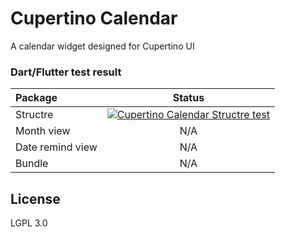 # Cupertino Calendar

A calendar widget designed for Cupertino UI

### Dart/Flutter test result

|Package|Status|
|:--|:-:|
|Structre|[![Cupertino Calendar Structre test](https://github.com/rk0cc/cupertino_calendar/actions/workflows/structre_test.yml/badge.svg?branch=main)](https://github.com/rk0cc/cupertino_calendar/actions/workflows/structre_test.yml)|
|Month view|N/A|
|Date remind view|N/A|
|Bundle|N/A|

## License
LGPL 3.0